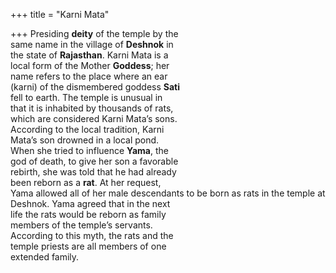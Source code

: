 +++
title = "Karni Mata"

+++
Presiding **deity** of the temple by the  
same name in the village of **Deshnok** in  
the state of **Rajasthan**. Karni Mata is a  
local form of the Mother **Goddess**; her  
name refers to the place where an ear  
(karni) of the dismembered goddess **Sati**  
fell to earth. The temple is unusual in  
that it is inhabited by thousands of rats,  
which are considered Karni Mata’s sons.  
According to the local tradition, Karni  
Mata’s son drowned in a local pond.  
When she tried to influence **Yama**, the  
god of death, to give her son a favorable  
rebirth, she was told that he had already  
been reborn as a **rat**. At her request,  
Yama allowed all of her male descendants to be born as rats in the temple at  
Deshnok. Yama agreed that in the next  
life the rats would be reborn as family  
members of the temple’s servants.  
According to this myth, the rats and the  
temple priests are all members of one  
extended family.